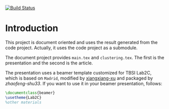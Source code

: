 [![Build Status](https://travis-ci.org/zhaofeng-shu33/lab2c_presentation_template.svg?branch=master)](https://travis-ci.org/zhaofeng-shu33/lab2c_presentation_template)
# Introduction
This project is document oriented and uses the result generated from the code project.
Actually, it uses the code project as a submodule.

The document project provides `main.tex` and `clustering.tex`. The first is the presentation and the second is the article.

The presentation uses a beamer template customized for TBSI Lab2C, which is based on `Madrid`, modified by [xiangxiang-xu](https://xiangxiangxu.com/)
and packaged by *zhaofeng-shu33*. If you want to use it in your beamer presentation, follows:
```latex
\documentclass{beamer}
\usetheme{Lab2C}
%other materials
```
